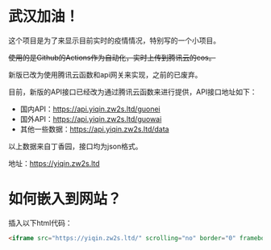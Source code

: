 # 武汉加油！
这个项目是为了来显示目前实时的疫情情况，特别写的一个小项目。

~~使用的是Github的Actions作为自动化，实时上传到腾讯云的cos。~~

新版已改为使用腾讯云函数和api网关来实现，之前的已废弃。

目前，新版的API接口已经改为通过腾讯云函数来进行提供，API接口地址如下：
- 国内API：https://api.yiqin.zw2s.ltd/guonei
- 国外API：https://api.yiqin.zw2s.ltd/guowai
- 其他一些数据：https://api.yiqin.zw2s.ltd/data

以上数据来自丁香园，接口均为json格式。

地址：https://yiqin.zw2s.ltd
# 如何嵌入到网站？
插入以下html代码：
```html
<iframe src="https://yiqin.zw2s.ltd/" scrolling="no" border="0" frameborder="no" framespacing="0" allowfullscreen="true" style="width:1349px; height:500px;"></iframe>
```